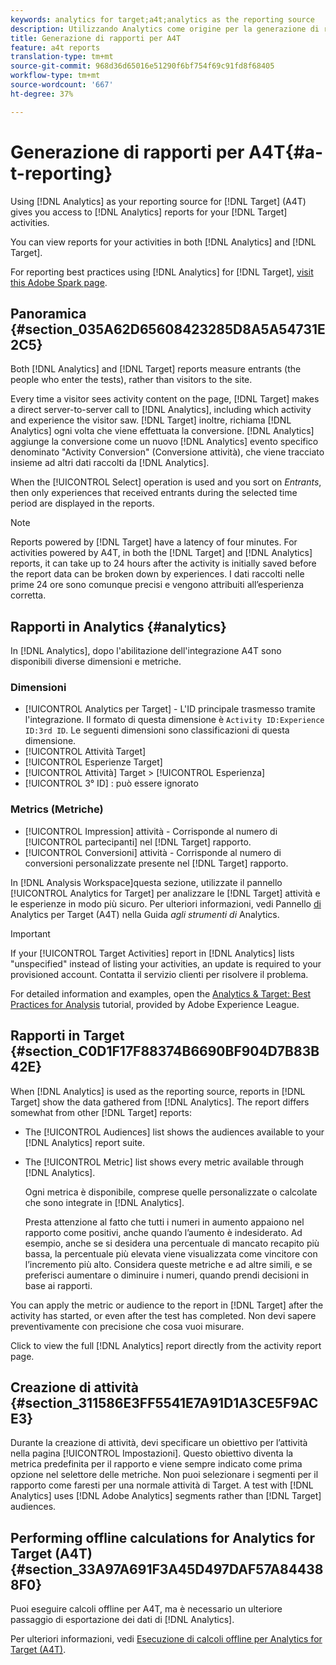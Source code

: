 ```yaml
---
keywords: analytics for target;a4t;analytics as the reporting source
description: Utilizzando Analytics come origine per la generazione di rapporti per Target (A4T), puoi accedere ai rapporti di Analytics per le attività di Target.
title: Generazione di rapporti per A4T
feature: a4t reports
translation-type: tm+mt
source-git-commit: 968d36d65016e51290f6bf754f69c91fd8f68405
workflow-type: tm+mt
source-wordcount: '667'
ht-degree: 37%

---
```



# Generazione di rapporti per A4T{#a-t-reporting}

Using [!DNL Analytics] as your reporting source for [!DNL Target] (A4T) gives you access to [!DNL Analytics] reports for your [!DNL Target] activities.

You can view reports for your activities in both [!DNL Analytics] and [!DNL Target].

For reporting best practices using [!DNL Analytics] for [!DNL Target], [visit this Adobe Spark page](https://spark.adobe.com/page/Lo3Spm4oBOvwF/).

## Panoramica {#section_035A62D65608423285D8A5A54731E2C5}

Both [!DNL Analytics] and [!DNL Target] reports measure entrants (the people who enter the tests), rather than visitors to the site.

Every time a visitor sees activity content on the page, [!DNL Target] makes a direct server-to-server call to [!DNL Analytics], including which activity and experience the visitor saw. [!DNL Target] inoltre, richiama [!DNL Analytics] ogni volta che viene effettuata la conversione. [!DNL Analytics] aggiunge la conversione come un nuovo [!DNL Analytics] evento specifico denominato &quot;Activity Conversion&quot; (Conversione attività), che viene tracciato insieme ad altri dati raccolti da [!DNL Analytics].

When the [!UICONTROL Select] operation is used and you sort on *Entrants*, then only experiences that received entrants during the selected time period are displayed in the reports.

>[!NOTE]
>
>Reports powered by [!DNL Target] have a latency of four minutes. For activities powered by A4T, in both the [!DNL Target] and [!DNL Analytics] reports, it can take up to 24 hours after the activity is initially saved before the report data can be broken down by experiences. I dati raccolti nelle prime 24 ore sono comunque precisi e vengono attribuiti all’esperienza corretta.

## Rapporti in Analytics {#analytics}

In [!DNL Analytics], dopo l&#39;abilitazione dell&#39;integrazione A4T sono disponibili diverse dimensioni e metriche.

### Dimensioni

* [!UICONTROL Analytics per Target] - L&#39;ID principale trasmesso tramite l&#39;integrazione. Il formato di questa dimensione è `Activity ID:Experience ID:3rd ID`. Le seguenti dimensioni sono classificazioni di questa dimensione.
* [!UICONTROL Attività Target]
* [!UICONTROL Esperienze Target]
* [!UICONTROL Attività] Target > [!UICONTROL Esperienza]
* [!UICONTROL 3° ID] : può essere ignorato

### Metrics (Metriche)

* [!UICONTROL Impression] attività - Corrisponde al numero di [!UICONTROL partecipanti] nel [!DNL Target] rapporto.
* [!UICONTROL Conversioni] attività - Corrisponde al numero di conversioni  personalizzate presente nel [!DNL Target] rapporto.

In [!DNL Analysis Workspace]questa sezione, utilizzate il pannello [!UICONTROL Analytics for Target] per analizzare le [!DNL Target] attività e le esperienze in modo più sicuro. Per ulteriori informazioni, vedi Pannello [di](https://experienceleague.adobe.com/docs/analytics/analyze/analysis-workspace/panels/a4t-panel.html) Analytics per Target (A4T) nella Guida *agli strumenti di* Analytics.

>[!IMPORTANT]
>
>If your [!UICONTROL Target Activities] report in [!DNL Analytics] lists &quot;unspecified&quot; instead of listing your activities, an update is required to your provisioned account. Contatta il servizio clienti per risolvere il problema.

For detailed information and examples, open the [Analytics &amp; Target: Best Practices for Analysis](https://spark.adobe.com/page/Lo3Spm4oBOvwF/) tutorial, provided by Adobe Experience League.

## Rapporti in Target {#section_C0D1F17F88374B6690BF904D7B83B42E}

When [!DNL Analytics] is used as the reporting source, reports in [!DNL Target] show the data gathered from [!DNL Analytics]. The report differs somewhat from other [!DNL Target] reports:

* The [!UICONTROL Audiences] list shows the audiences available to your [!DNL Analytics] report suite.
* The [!UICONTROL Metric] list shows every metric available through [!DNL Analytics].

   Ogni metrica è disponibile, comprese quelle personalizzate o calcolate che sono integrate in [!DNL Analytics].

   Presta attenzione al fatto che tutti i numeri in aumento appaiono nel rapporto come positivi, anche quando l’aumento è indesiderato. Ad esempio, anche se si desidera una percentuale di mancato recapito più bassa, la percentuale più elevata viene visualizzata come vincitore con l’incremento più alto. Considera queste metriche e ad altre simili, e se preferisci aumentare o diminuire i numeri, quando prendi decisioni in base ai rapporti.

You can apply the metric or audience to the report in [!DNL Target] after the activity has started, or even after the test has completed. Non devi sapere preventivamente con precisione che cosa vuoi misurare.

Click to view the full [!DNL Analytics] report directly from the activity report page.

## Creazione di attività {#section_311586E3FF5541E7A91D1A3CE5F9ACE3}

Durante la creazione di attività, devi specificare un obiettivo per l’attività nella pagina [!UICONTROL Impostazioni]. Questo obiettivo diventa la metrica predefinita per il rapporto e viene sempre indicato come prima opzione nel selettore delle metriche. Non puoi selezionare i segmenti per il rapporto come faresti per una normale attività di Target. A test with [!DNL Analytics] uses [!DNL Adobe Analytics] segments rather than [!DNL Target] audiences.

## Performing offline calculations for Analytics for Target (A4T) {#section_33A97A691F3A45D497DAF57A844388F0}

Puoi eseguire calcoli offline per A4T, ma è necessario un ulteriore passaggio di esportazione dei dati di [!DNL Analytics].

Per ulteriori informazioni, vedi [Esecuzione di calcoli offline per Analytics for Target (A4T)](/help/c-reports/conversion-rate.md#concept_0D0002A1EBDF420E9C50E2A46F36629B).
